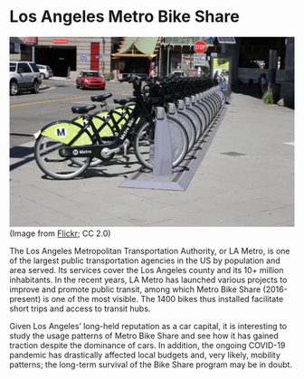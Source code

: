# Los Angeles Metro Bike Share

![LA Metro bike share](labikeshare.jpeg)
(Image from [Flickr](https://www.flickr.com/photos/vtpoly/29338093683); CC 2.0)


The Los Angeles Metropolitan Transportation Authority, or LA Metro, is one of the largest public transportation agencies in the US by population and area served. Its services cover the Los Angeles county and its 10+ million inhabitants. In the recent years, LA Metro has launched various projects to improve and promote public transit, among which Metro Bike Share (2016-present) is one of the most visible. The 1400 bikes thus installed facilitate short trips and access to transit hubs.

Given Los Angeles’ long-held reputation as a car capital, it is interesting to study the usage patterns of Metro Bike Share and see how it has gained traction despite the dominance of cars. In addition, the ongoing COVID-19 pandemic has drastically affected local budgets and, very likely, mobility patterns; the long-term survival of the Bike Share program may be in doubt.

